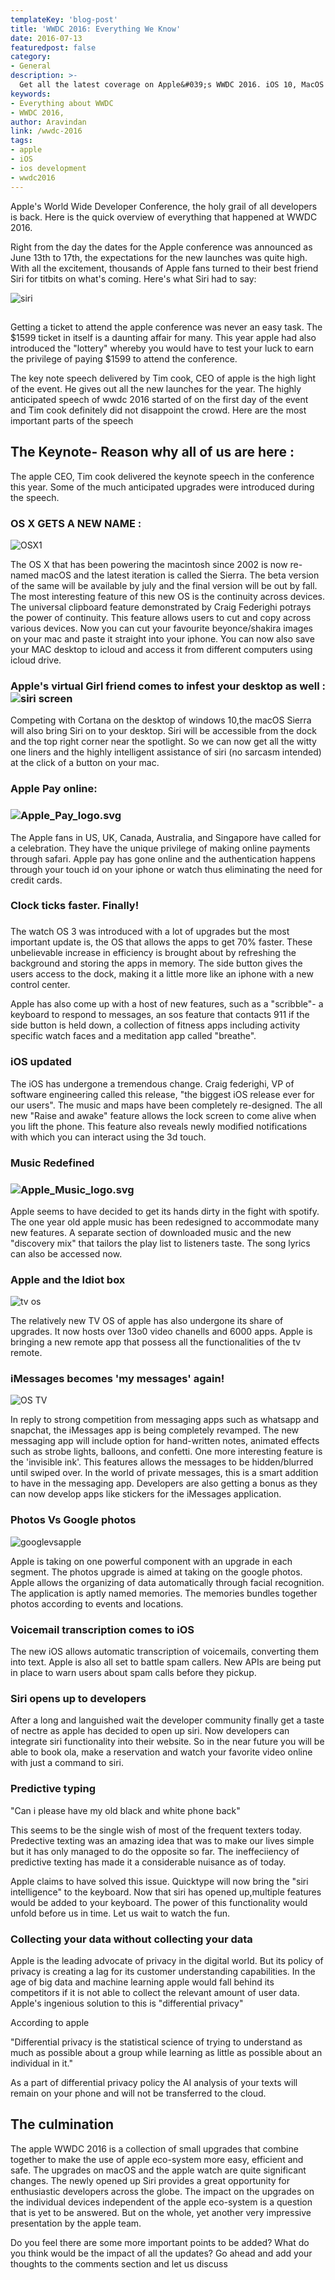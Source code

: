 ```yaml
---
templateKey: 'blog-post'
title: 'WWDC 2016: Everything We Know'
date: 2016-07-13
featuredpost: false
category:
- General
description: >-
  Get all the latest coverage on Apple&#039;s WWDC 2016. iOS 10, MacOS Sierra and a better Siri. Super Quick Highlights from iOS Development Company.
keywords:
- Everything about WWDC
- WWDC 2016,
author: Aravindan
link: /wwdc-2016
tags:
- apple
- iOS
- ios development
- wwdc2016
---
```


Apple's World Wide Developer Conference, the holy grail of all developers is back. Here is the quick overview of everything that happened at WWDC 2016.

Right from the day the dates for the Apple conference was announced as June 13th to 17th, the expectations for the new launches was quite high. With all the excitement, thousands of Apple fans turned to their best friend  Siri for titbits on what's coming. Here's what Siri had to say:

![siri](./images/siri-578x1024.jpg)

##

Getting a ticket to attend the apple conference was never an easy task. The $1599 ticket in itself is a daunting affair for many. This year apple had also introduced the "lottery" whereby you would have to test your luck to earn the privilege of paying $1599 to attend the conference.

The key note speech delivered by Tim cook, CEO of apple is the high light of the event. He gives out all the new launches for the year. The highly anticipated speech of wwdc 2016 started of on the first day of the event and Tim cook definitely did not disappoint the crowd. Here are the most important parts of the speech

## The Keynote- Reason why all of us are here :

The apple CEO, Tim cook delivered the keynote speech in the conference this year. Some of the much anticipated upgrades were introduced during the speech.

### OS X GETS A NEW NAME :

![OSX1](./images/OSX1.jpg)

The OS X that has been powering the macintosh since 2002 is now re-named macOS and the latest iteration is called the Sierra. The beta version of the same will be available by july and the final version will be out by fall. The most interesting feature of this new OS is the continuity across devices. The universal clipboard feature demonstrated by Craig Federighi potrays the power of continuity. This feature allows users to cut and copy across various devices. Now you can cut your favourite beyonce/shakira images on your mac and paste it straight into your iphone. You can now also save your MAC desktop to icloud and access it from different computers using icloud drive.

### Apple's virtual Girl friend comes to infest your desktop as well :![siri screen](./images/siri-screen-1.jpg)

Competing with Cortana on the desktop of windows 10,the macOS Sierra will also bring Siri on to your desktop. Siri will be accessible from the dock and the top right corner near the spotlight. So we can now get all the witty one liners and the highly intelligent assistance of siri (no sarcasm intended) at the click of a button on your mac.

### Apple Pay online:

### ![Apple_Pay_logo.svg](./images/Apple_Pay_logo.svg_-1.png)

The Apple fans in US, UK, Canada, Australia, and Singapore have called for a celebration. They have the unique privilege of making online payments through safari. Apple pay has gone online and the authentication happens through your touch id on your iphone or watch thus eliminating the need for credit cards.

### Clock ticks faster. Finally!

###

The watch OS 3 was introduced with a lot of upgrades but the most important update is, the OS that allows the apps to get 70% faster. These unbelievable increase in efficiency is brought about by refreshing the background and storing the apps in memory. The side button gives the users access to the dock, making it a little more like an iphone with a new control center.

Apple has also come up with a host of new features, such as a "scribble"- a keyboard to respond to messages, an sos feature that contacts 911 if the side button is held down,  a collection of fitness apps including activity specific watch faces and a meditation app called "breathe".

### iOS updated

The iOS has undergone a tremendous change. Craig federighi, VP of software engineering called this release, "the biggest iOS release ever for our users". The music and maps have been completely re-designed. The all new "Raise and awake" feature allows the lock screen to come alive when you lift the phone. This feature also reveals newly modified notifications with which you can interact using the 3d touch.

### Music Redefined

### ![Apple_Music_logo.svg](./images/Apple_Music_logo.svg_-1.png)

Apple seems to have decided to get its hands dirty in the fight with spotify. The one year old apple music has been redesigned to accommodate many new features. A separate section of downloaded music and the new "discovery mix" that tailors the play list to listeners taste. The song lyrics can also be accessed now.

### Apple and the Idiot box

![tv os](./images/tv-os-1-1024x576.jpg)

The relatively new TV OS of apple has also undergone its share of upgrades. It now hosts over 13o0 video chanells and 6000 apps. Apple is bringing a new remote app that possess all the functionalities of the tv remote.

### iMessages becomes 'my messages' again!

![OS TV](./images/OS-TV.jpg)

In reply to strong competition from messaging apps such as whatsapp and snapchat, the iMessages app  is being completely revamped. The new messaging app will include option for hand-written notes, animated effects such as strobe lights, balloons, and confetti. One more interesting feature is the 'invisible ink'. This features allows the messages to be hidden/blurred until swiped over. In the world of private messages, this is a smart addition to have in the messaging app. Developers are also getting a bonus as they can now develop apps like stickers for the iMessages application.

### Photos Vs Google photos

![googlevsapple](./images/googlevsapple-1.jpg)

Apple is taking on one powerful component with an upgrade in each segment. The photos upgrade is aimed at taking on the google photos. Apple allows the organizing of data automatically through facial recognition. The application is aptly named memories. The memories bundles together photos according to events and locations.

### Voicemail transcription comes to iOS

The new iOS allows automatic transcription of voicemails, converting them into text. Apple is also all set to battle spam callers. New APIs are being put in place to warn users about spam calls before they pickup.

### Siri opens up to developers

After a long and languished wait the developer community finally get a taste of nectre as apple has decided to open up siri. Now developers can integrate siri functionality into their website. So in the near future you will be able to book ola, make a reservation and watch your favorite video online with just a command to siri.

### Predictive typing

"Can i please have my old black and white phone back"

This seems to be the single wish of most of the frequent texters today. Predective texting was an amazing idea that was to make our lives simple but it has only managed to do the opposite so far. The ineffeciiency of predictive texting has made it a considerable nuisance as of today.

Apple claims to have solved this issue. Quicktype will now bring the "siri intelligence" to the keyboard. Now that siri has opened up,multiple features would be added to your keyboard. The power of this functionality would unfold before us in time. Let us wait to watch the fun.

### Collecting your data without collecting your data

Apple is the leading advocate of privacy in the digital world. But its policy of privacy is creating a lag for its customer understanding capabilities. In the age of big data and machine learning apple would fall behind its competitors if it is not able to collect the relevant amount of user data. Apple's ingenious solution to this is "differential privacy"

According to apple

"Differential privacy is the statistical science of trying to understand as much as possible about a group while learning as little as possible about an individual in it."

As a part of differential privacy policy the AI analysis of your texts will remain on your phone and will not be transferred to the cloud.

## The culmination

The apple WWDC 2016 is a collection of small upgrades that combine together to make the use of apple eco-system more easy, efficient and safe. The upgrades on macOS and the apple watch are quite significant changes. The newly opened up Siri provides a great opportunity for enthusiastic developers across the globe. The impact on the upgrades on the individual devices independent of the apple eco-system is a question that is yet to be answered. But on the whole, yet another very impressive presentation by the apple team.

Do you feel there are some more important points to be added? What do you think would be the impact of all the updates? Go ahead and add your thoughts to the comments section and let us discuss
